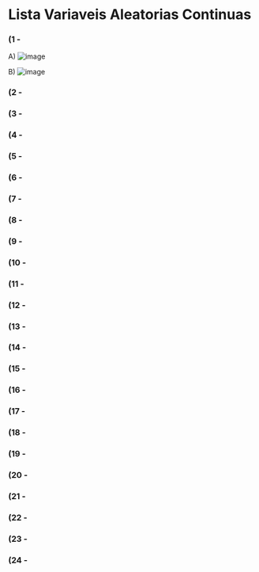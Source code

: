 # Lista Variaveis Aleatorias Continuas
### (1 -

A)
![image](https://user-images.githubusercontent.com/15125899/173158564-a854210a-4c6d-430c-b7b8-b8395a9c60ad.png)

B)
![image](https://user-images.githubusercontent.com/15125899/173158574-e0be15e5-b4b4-4628-b9c3-30311cea2dad.png)

### (2 -



### (3 -



### (4 -



### (5 -



### (6 -



### (7 -



### (8 -



### (9 -



### (10 -



### (11 -



### (12 -



### (13 -



### (14 -



### (15 -



### (16 -



### (17 -



### (18 -



### (19 -



### (20 -



### (21 -



### (22 -



### (23 -



### (24 -



